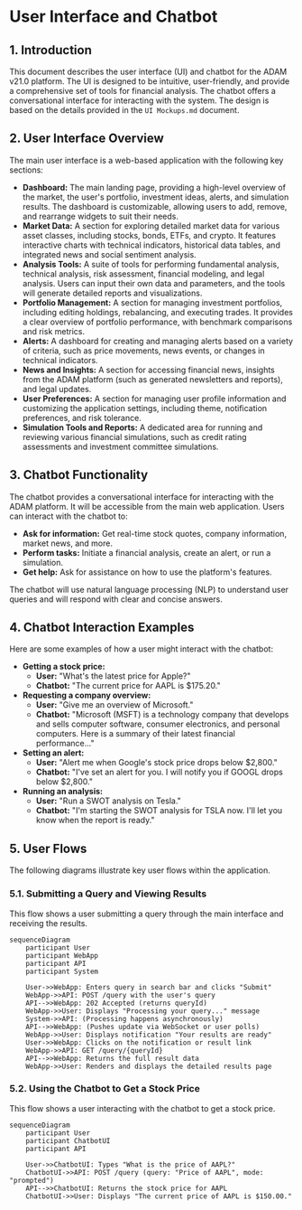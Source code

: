 # User Interface and Chatbot

## 1. Introduction

This document describes the user interface (UI) and chatbot for the ADAM v21.0 platform. The UI is designed to be intuitive, user-friendly, and provide a comprehensive set of tools for financial analysis. The chatbot offers a conversational interface for interacting with the system. The design is based on the details provided in the `UI Mockups.md` document.

## 2. User Interface Overview

The main user interface is a web-based application with the following key sections:

*   **Dashboard:** The main landing page, providing a high-level overview of the market, the user's portfolio, investment ideas, alerts, and simulation results. The dashboard is customizable, allowing users to add, remove, and rearrange widgets to suit their needs.
*   **Market Data:** A section for exploring detailed market data for various asset classes, including stocks, bonds, ETFs, and crypto. It features interactive charts with technical indicators, historical data tables, and integrated news and social sentiment analysis.
*   **Analysis Tools:** A suite of tools for performing fundamental analysis, technical analysis, risk assessment, financial modeling, and legal analysis. Users can input their own data and parameters, and the tools will generate detailed reports and visualizations.
*   **Portfolio Management:** A section for managing investment portfolios, including editing holdings, rebalancing, and executing trades. It provides a clear overview of portfolio performance, with benchmark comparisons and risk metrics.
*   **Alerts:** A dashboard for creating and managing alerts based on a variety of criteria, such as price movements, news events, or changes in technical indicators.
*   **News and Insights:** A section for accessing financial news, insights from the ADAM platform (such as generated newsletters and reports), and legal updates.
*   **User Preferences:** A section for managing user profile information and customizing the application settings, including theme, notification preferences, and risk tolerance.
*   **Simulation Tools and Reports:** A dedicated area for running and reviewing various financial simulations, such as credit rating assessments and investment committee simulations.

## 3. Chatbot Functionality

The chatbot provides a conversational interface for interacting with the ADAM platform. It will be accessible from the main web application. Users can interact with the chatbot to:

*   **Ask for information:** Get real-time stock quotes, company information, market news, and more.
*   **Perform tasks:** Initiate a financial analysis, create an alert, or run a simulation.
*   **Get help:** Ask for assistance on how to use the platform's features.

The chatbot will use natural language processing (NLP) to understand user queries and will respond with clear and concise answers.

## 4. Chatbot Interaction Examples

Here are some examples of how a user might interact with the chatbot:

*   **Getting a stock price:**
    *   **User:** "What's the latest price for Apple?"
    *   **Chatbot:** "The current price for AAPL is $175.20."
*   **Requesting a company overview:**
    *   **User:** "Give me an overview of Microsoft."
    *   **Chatbot:** "Microsoft (MSFT) is a technology company that develops and sells computer software, consumer electronics, and personal computers. Here is a summary of their latest financial performance..."
*   **Setting an alert:**
    *   **User:** "Alert me when Google's stock price drops below $2,800."
    *   **Chatbot:** "I've set an alert for you. I will notify you if GOOGL drops below $2,800."
*   **Running an analysis:**
    *   **User:** "Run a SWOT analysis on Tesla."
    *   **Chatbot:** "I'm starting the SWOT analysis for TSLA now. I'll let you know when the report is ready."

## 5. User Flows

The following diagrams illustrate key user flows within the application.

### 5.1. Submitting a Query and Viewing Results

This flow shows a user submitting a query through the main interface and receiving the results.

```mermaid
sequenceDiagram
    participant User
    participant WebApp
    participant API
    participant System

    User->>WebApp: Enters query in search bar and clicks "Submit"
    WebApp->>API: POST /query with the user's query
    API-->>WebApp: 202 Accepted (returns queryId)
    WebApp->>User: Displays "Processing your query..." message
    System->>API: (Processing happens asynchronously)
    API-->>WebApp: (Pushes update via WebSocket or user polls)
    WebApp->>User: Displays notification "Your results are ready"
    User->>WebApp: Clicks on the notification or result link
    WebApp->>API: GET /query/{queryId}
    API-->>WebApp: Returns the full result data
    WebApp->>User: Renders and displays the detailed results page
```

### 5.2. Using the Chatbot to Get a Stock Price

This flow shows a user interacting with the chatbot to get a stock price.

```mermaid
sequenceDiagram
    participant User
    participant ChatbotUI
    participant API

    User->>ChatbotUI: Types "What is the price of AAPL?"
    ChatbotUI->>API: POST /query (query: "Price of AAPL", mode: "prompted")
    API-->>ChatbotUI: Returns the stock price for AAPL
    ChatbotUI->>User: Displays "The current price of AAPL is $150.00."
```
